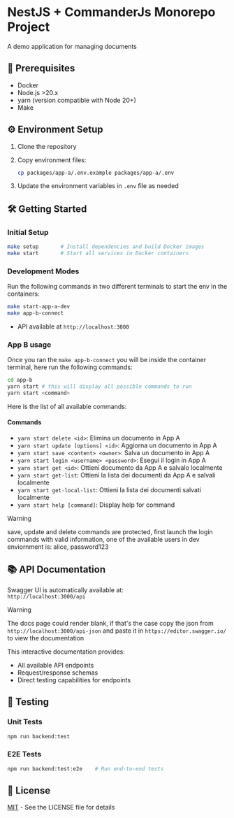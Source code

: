 # NestJS + CommanderJs Monorepo Project

A demo application for managing documents

## 🚀 Prerequisites

- Docker
- Node.js >20.x
- yarn (version compatible with Node 20+)
- Make

## ⚙️ Environment Setup

1. Clone the repository
2. Copy environment files:

   ```bash
   cp packages/app-a/.env.example packages/app-a/.env
   ```

3. Update the environment variables in `.env` file as needed

## 🛠️ Getting Started

### Initial Setup

```bash
make setup       # Install dependencies and build Docker images
make start       # Start all services in Docker containers
```

### Development Modes

Run the following commands in two different terminals to start the env in the containers:

```bash
make start-app-a-dev
make app-b-connect
```

- API available at `http://localhost:3000`

### App B usage

Once you ran the `make app-b-connect` you will be inside the container terminal, here run the following commands:

```bash
cd app-b
yarn start # this will display all possible commands to run
yarn start <command>
```

Here is the list of all available commands:

#### Commands

- `yarn start delete <id>`: Elimina un documento in App A
- `yarn start update [options] <id>`: Aggiorna un documento in App A
- `yarn start save <content> <owner>`: Salva un documento in App A
- `yarn start login <username> <password>`: Esegui il login in App A
- `yarn start get <id>`: Ottieni documento da App A e salvalo localmente
- `yarn start get-list`: Ottieni la lista dei documenti da App A e salvali localmente
- `yarn start get-local-list`: Ottieni la lista dei documenti salvati localmente
- `yarn start help [command]`: Display help for command

> [!warning]
> save, update and delete commands are protected, first launch the login commands with valid information, one of the available users in dev enviornment is: alice, password123

## 📚 API Documentation

Swagger UI is automatically available at:  
`http://localhost:3000/api`

> [!warning]
> The docs page could render blank, if that's the case copy the json from `http://localhost:3000/api-json` and paste it in `https://editor.swagger.io/` to view the documentation

This interactive documentation provides:

- All available API endpoints
- Request/response schemas
- Direct testing capabilities for endpoints

## 🧪 Testing

### Unit Tests

```bash
npm run backend:test
```

### E2E Tests

```bash
npm run backend:test:e2e    # Run end-to-end tests
```

## 📄 License

[MIT](https://opensource.org/license/mit) - See the LICENSE file for details
